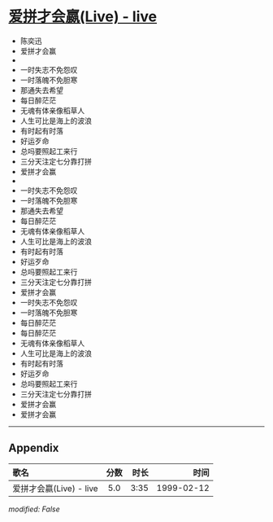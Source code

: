 # [爱拼才会嬴(Live) - live](https://music.163.com/song?id=67649)

* 陈奕迅
* 爱拼才会赢
* 
* 一时失志不免怨叹
* 一时落魄不免胆寒
* 那通失去希望
* 每日醉茫茫
* 无魂有体亲像稻草人
* 人生可比是海上的波浪
* 有时起有时落
* 好运歹命
* 总吗要照起工来行
* 三分天注定七分靠打拼
* 爱拼才会赢
* 
* 一时失志不免怨叹
* 一时落魄不免胆寒
* 那通失去希望
* 每日醉茫茫
* 无魂有体亲像稻草人
* 人生可比是海上的波浪
* 有时起有时落
* 好运歹命
* 总吗要照起工来行
* 三分天注定七分靠打拼
* 爱拼才会赢
* 一时失志不免怨叹
* 一时落魄不免胆寒
* 每日醉茫茫
* 每日醉茫茫
* 无魂有体亲像稻草人
* 人生可比是海上的波浪
* 有时起有时落
* 好运歹命
* 总吗要照起工来行
* 三分天注定七分靠打拼
* 爱拼才会赢
* 爱拼才会赢


---

## Appendix

|歌名|分数|时长|时间|
|:---|:---:|---:|---:|
|爱拼才会嬴(Live) - live|5.0|3:35|1999-02-12

*modified: False*